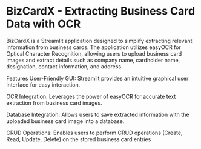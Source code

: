 # BizCardX - Extracting Business Card Data with OCR

BizCardX is a Streamlit application designed to simplify extracting relevant information from business cards. The application utilizes easyOCR for Optical Character Recognition, allowing users to upload business card images and extract details such as company name, cardholder name, designation, contact information, and address.

Features
User-Friendly GUI: Streamlit provides an intuitive graphical user interface for easy interaction.

OCR Integration: Leverages the power of easyOCR for accurate text extraction from business card images.

Database Integration: Allows users to save extracted information with the uploaded business card image into a database.

CRUD Operations: Enables users to perform CRUD operations (Create, Read, Update, Delete) on the stored business card entries
